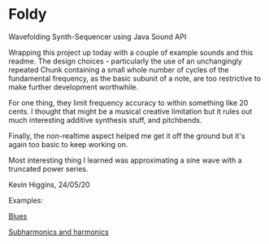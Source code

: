 # Foldy
Wavefolding Synth-Sequencer using Java Sound API

Wrapping this project up today with a couple of example sounds and this readme. The design choices - particularly the use of an unchangingly repeated Chunk containing a small whole number of cycles of the fundamental frequency, as the basic subunit of a note, are too restrictive to make further development worthwhile.

For one thing, they limit frequency accuracy to within something like 20 cents. I thought that might be a musical creative limitation but it rules out much interesting additive synthesis stuff, and pitchbends.

Finally, the non-realtime aspect helped me get it off the ground but it's again too basic to keep working on.

Most interesting thing I learned was approximating a sine wave with a truncated power series.

Kevin Higgins, 24/05/20

Examples:

[Blues](https://raw.githubusercontent.com/KevinCHiggins/Foldy/master/Blues.mp3)

[Subharmonics and harmonics](https://raw.githubusercontent.com/KevinCHiggins/Foldy/master/Harmonics.mp3)
